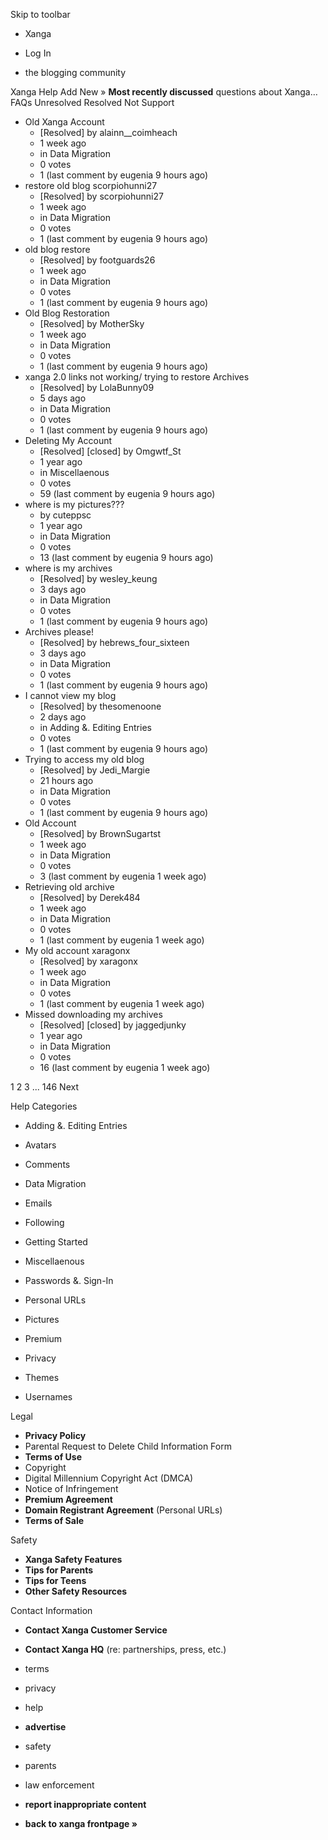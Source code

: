 Skip to toolbar

*   Xanga

*   Log In

*   the blogging community

Xanga Help Add New » **Most recently discussed** questions about Xanga… FAQs Unresolved Resolved Not Support

*   Old Xanga Account
    *   \[Resolved\] by alainn\_\_coimheach
    *   1 week ago
    *   in Data Migration
    *   0 votes
    *   1 (last comment by eugenia 9 hours ago)
*   restore old blog scorpiohunni27
    *   \[Resolved\] by scorpiohunni27
    *   1 week ago
    *   in Data Migration
    *   0 votes
    *   1 (last comment by eugenia 9 hours ago)
*   old blog restore
    *   \[Resolved\] by footguards26
    *   1 week ago
    *   in Data Migration
    *   0 votes
    *   1 (last comment by eugenia 9 hours ago)
*   Old Blog Restoration
    *   \[Resolved\] by MotherSky
    *   1 week ago
    *   in Data Migration
    *   0 votes
    *   1 (last comment by eugenia 9 hours ago)
*   xanga 2.0 links not working/ trying to restore Archives
    *   \[Resolved\] by LolaBunny09
    *   5 days ago
    *   in Data Migration
    *   0 votes
    *   1 (last comment by eugenia 9 hours ago)
*   Deleting My Account
    *   \[Resolved\] \[closed\] by Omgwtf\_St
    *   1 year ago
    *   in Miscellaenous
    *   0 votes
    *   59 (last comment by eugenia 9 hours ago)
*   where is my pictures???
    *   by cuteppsc
    *   1 year ago
    *   in Data Migration
    *   0 votes
    *   13 (last comment by eugenia 9 hours ago)
*   where is my archives
    *   \[Resolved\] by wesley\_keung
    *   3 days ago
    *   in Data Migration
    *   0 votes
    *   1 (last comment by eugenia 9 hours ago)
*   Archives please!
    *   \[Resolved\] by hebrews\_four\_sixteen
    *   3 days ago
    *   in Data Migration
    *   0 votes
    *   1 (last comment by eugenia 9 hours ago)
*   I cannot view my blog
    *   \[Resolved\] by thesomenoone
    *   2 days ago
    *   in Adding &. Editing Entries
    *   0 votes
    *   1 (last comment by eugenia 9 hours ago)
*   Trying to access my old blog
    *   \[Resolved\] by Jedi\_Margie
    *   21 hours ago
    *   in Data Migration
    *   0 votes
    *   1 (last comment by eugenia 9 hours ago)
*   Old Account
    *   \[Resolved\] by BrownSugartst
    *   1 week ago
    *   in Data Migration
    *   0 votes
    *   3 (last comment by eugenia 1 week ago)
*   Retrieving old archive
    *   \[Resolved\] by Derek484
    *   1 week ago
    *   in Data Migration
    *   0 votes
    *   1 (last comment by eugenia 1 week ago)
*   My old account xaragonx
    *   \[Resolved\] by xaragonx
    *   1 week ago
    *   in Data Migration
    *   0 votes
    *   1 (last comment by eugenia 1 week ago)
*   Missed downloading my archives
    *   \[Resolved\] \[closed\] by jaggedjunky
    *   1 year ago
    *   in Data Migration
    *   0 votes
    *   16 (last comment by eugenia 1 week ago)

1 2 3 ... 146 Next

Help Categories

*   Adding &. Editing Entries
*   Avatars
*   Comments
*   Data Migration
*   Emails
*   Following
*   Getting Started
*   Miscellaenous

*   Passwords &. Sign-In
*   Personal URLs
*   Pictures
*   Premium
*   Privacy
*   Themes
*   Usernames

Legal

*   **Privacy Policy**
*   Parental Request to Delete Child Information Form
*   **Terms of Use**
*   Copyright
*   Digital Millennium Copyright Act (DMCA)
*   Notice of Infringement
*   **Premium Agreement**
*   **Domain Registrant Agreement** (Personal URLs)
*   **Terms of Sale**

Safety

*   **Xanga Safety Features**
*   **Tips for Parents**
*   **Tips for Teens**
*   **Other Safety Resources**

Contact Information

*   **Contact Xanga Customer Service**
*   **Contact Xanga HQ** (re: partnerships, press, etc.)

*   terms
*   privacy
*   help
*   **advertise**

*   safety
*   parents
*   law enforcement
*   **report inappropriate content**

*   **back to xanga frontpage »**